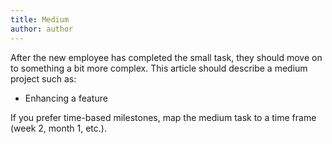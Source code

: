 ```yaml
---
title: Medium
author: author
---
```


After the new employee has completed the small task, they should move on to something a bit more complex. This article should describe a medium project such as:

* Enhancing a feature

If you prefer time-based milestones, map the medium task to a time frame (week 2, month 1, etc.).
